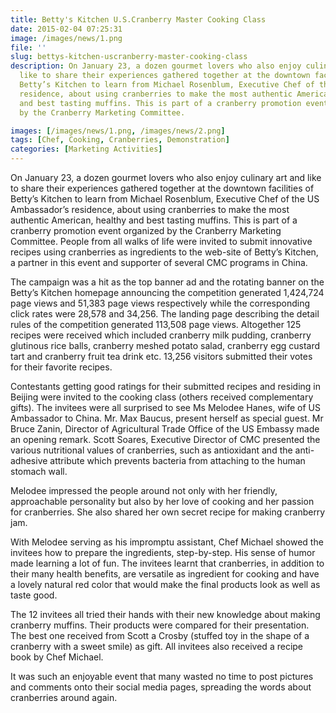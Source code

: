 ```yaml
---
title: Betty's Kitchen U.S.Cranberry Master Cooking Class
date: 2015-02-04 07:25:31
image: /images/news/1.png
file: ''
slug: bettys-kitchen-uscranberry-master-cooking-class
description: On January 23, a dozen gourmet lovers who also enjoy culinary art and
  like to share their experiences gathered together at the downtown facilities of
  Betty’s Kitchen to learn from Michael Rosenblum, Executive Chef of the US Ambassador’s
  residence, about using cranberries to make the most authentic American, healthy
  and best tasting muffins. This is part of a cranberry promotion event organized
  by the Cranberry Marketing Committee.

images: [/images/news/1.png, /images/news/2.png]
tags: [Chef, Cooking, Cranberries, Demonstration]
categories: [Marketing Activities]
---
```

<p>On January 23, a dozen gourmet lovers who also enjoy culinary art and like to share their experiences gathered together at the downtown facilities of Betty’s Kitchen to learn from Michael Rosenblum, Executive Chef of the US Ambassador’s residence, about using cranberries to make the most authentic American, healthy and best tasting muffins. This is part of a cranberry promotion event organized by the Cranberry Marketing Committee. People from all walks of life were invited to submit innovative recipes using cranberries as ingredients to the web-site of Betty’s Kitchen, a partner in this event and supporter of several CMC programs in China. </p>
<p>The campaign was a hit as the top banner ad and the rotating banner on the Betty’s Kitchen homepage announcing the competition generated 1,424,724 page views and 51,383 page views respectively while the corresponding click rates were 28,578 and 34,256. The landing page describing the detail rules of the competition generated 113,508 page views. Altogether 125 recipes were received which included cranberry milk pudding, cranberry glutinous rice balls, cranberry meshed potato salad, cranberry egg custard tart and cranberry fruit tea drink etc. 13,256 visitors submitted their votes for their favorite recipes.</p>
<p>Contestants getting good ratings for their submitted recipes and residing in Beijing were invited to the cooking class (others received complementary gifts). The invitees were all surprised to see Ms Melodee Hanes, wife of US Ambassador to China. Mr. Max Baucus, present herself as special guest. Mr Bruce Zanin, Director of Agricultural Trade Office of the US Embassy made an opening remark. Scott Soares, Executive Director of CMC presented the various nutritional values of cranberries, such as antioxidant and the anti-adhesive attribute which prevents bacteria from attaching to the human stomach wall.</p>
<p>Melodee impressed the people around not only with her friendly, approachable personality but also by her love of cooking and her passion for cranberries. She also shared her own secret recipe for making cranberry jam. </p>
<p>With Melodee serving as his impromptu assistant, Chef Michael showed the invitees how to prepare the ingredients, step-by-step. His sense of humor made learning a lot of fun. The invitees learnt that cranberries, in addition to their many health benefits, are versatile as ingredient for cooking and have a lovely natural red color that would make the final products look as well as taste good.</p>
<p>The 12 invitees all tried their hands with their new knowledge about making cranberry muffins. Their products were compared for their presentation. The best one received from Scott a Crosby (stuffed toy in the shape of a cranberry with a sweet smile) as gift. All invitees also received a recipe book by Chef Michael. </p>
<p>It was such an enjoyable event that many wasted no time to post pictures and comments onto their social media pages, spreading the words about cranberries around again.</p>

